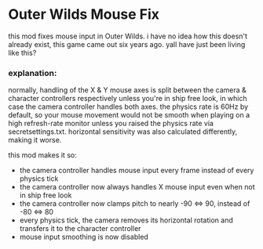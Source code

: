 # Outer Wilds Mouse Fix

this mod fixes mouse input in Outer Wilds. i have no idea how this doesn't already exist, this game came out six years ago. yall have just been living like this?

### explanation:

normally, handling of the X & Y mouse axes is split between the camera & character controllers respectively unless you're in ship free look, in which case the camera controller handles both axes. the physics rate is 60Hz by default, so your mouse movement would not be smooth when playing on a high refresh-rate monitor unless you raised the physics rate via secretsettings.txt. horizontal sensitivity was also calculated differently, making it worse.

this mod makes it so:
* the camera controller handles mouse input every frame instead of every physics tick
* the camera controller now always handles X mouse input even when not in ship free look
* the camera controller now clamps pitch to nearly -90 ⇔ 90, instead of -80 ⇔ 80
* every physics tick, the camera removes its horizontal rotation and transfers it to the character controller
* mouse input smoothing is now disabled
